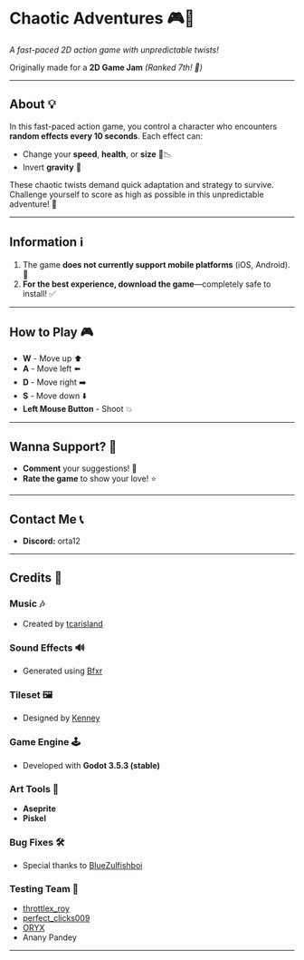 # **Chaotic Adventures** 🎮🌟   
_A fast-paced 2D action game with unpredictable twists!_  

Originally made for a **2D Game Jam** _(Ranked 7th! 🏅)_  

---

## **About** 💡  
In this fast-paced action game, you control a character who encounters **random effects every 10 seconds**. Each effect can:  
- Change your **speed**, **health**, or **size** 🚀📉  
- Invert **gravity** 🔄  

These chaotic twists demand quick adaptation and strategy to survive. Challenge yourself to score as high as possible in this unpredictable adventure! 🎯  

---

## **Information** ℹ️  
1. The game **does not currently support mobile platforms** (iOS, Android). 📵  
2. **For the best experience, download the game**—completely safe to install! ✅  

---

## **How to Play** 🎮  
- **W** - Move up ⬆️  
- **A** - Move left ⬅️  
- **D** - Move right ➡️  
- **S** - Move down ⬇️  
- **Left Mouse Button** - Shoot 💥  

---

## **Wanna Support?** 🧡  
- **Comment** your suggestions! 💬  
- **Rate the game** to show your love! ⭐  

---

## **Contact Me** 📞  
- **Discord:** orta12  

---

## **Credits** 🙌  

### **Music** 🎶  
- Created by [tcarisland](https://tcarisland.no/)  

### **Sound Effects** 🔊  
- Generated using [Bfxr](https://sfxr.me/)  

### **Tileset** 🖼️  
- Designed by [Kenney](https://www.kenney.nl/assets/1-bit-platformer-pack)  

### **Game Engine** 🕹️  
- Developed with **Godot 3.5.3 (stable)**  

### **Art Tools** 🎨  
- **Aseprite**  
- **Piskel**  

### **Bug Fixes** 🛠️  
- Special thanks to [BlueZulfishboi](https://linktr.ee/bluezulfish)  

### **Testing Team** 🧪  
- [throttlex_roy](https://www.instagram.com/throttlex_roy)  
- [perfect_clicks009](https://www.instagram.com/perfect_clicks009)  
- [ORYX](https://allmylinks.com/oryx-dev)  
- Anany Pandey  

---
